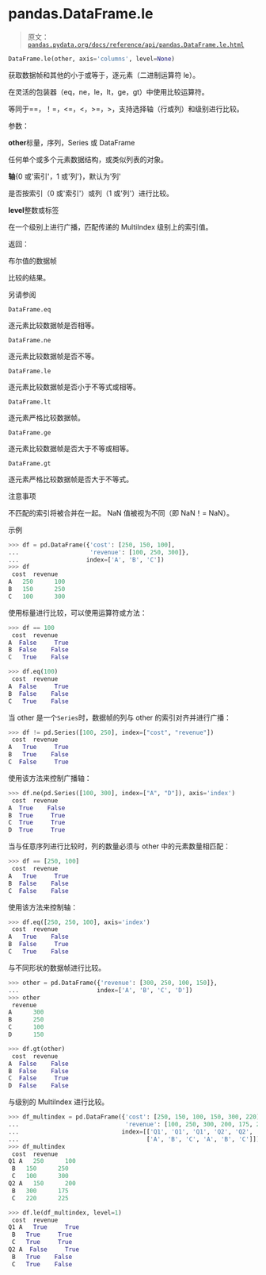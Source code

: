 # pandas.DataFrame.le

> 原文：[`pandas.pydata.org/docs/reference/api/pandas.DataFrame.le.html`](https://pandas.pydata.org/docs/reference/api/pandas.DataFrame.le.html)

```py
DataFrame.le(other, axis='columns', level=None)
```

获取数据帧和其他的小于或等于，逐元素（二进制运算符 le）。

在灵活的包装器（eq，ne，le，lt，ge，gt）中使用比较运算符。

等同于==，！=，<=，<，>=，>，支持选择轴（行或列）和级别进行比较。

参数：

**other**标量，序列，Series 或 DataFrame

任何单个或多个元素数据结构，或类似列表的对象。

**轴**{0 或'索引'，1 或'列'}，默认为'列'

是否按索引（0 或'索引'）或列（1 或'列'）进行比较。

**level**整数或标签

在一个级别上进行广播，匹配传递的 MultiIndex 级别上的索引值。

返回：

布尔值的数据帧

比较的结果。

另请参阅

`DataFrame.eq`

逐元素比较数据帧是否相等。

`DataFrame.ne`

逐元素比较数据帧是否不等。

`DataFrame.le`

逐元素比较数据帧是否小于不等式或相等。

`DataFrame.lt`

逐元素严格比较数据帧。

`DataFrame.ge`

逐元素比较数据帧是否大于不等或相等。

`DataFrame.gt`

逐元素严格比较数据帧是否大于不等式。

注意事项

不匹配的索引将被合并在一起。 NaN 值被视为不同（即 NaN！= NaN）。

示例

```py
>>> df = pd.DataFrame({'cost': [250, 150, 100],
...                    'revenue': [100, 250, 300]},
...                   index=['A', 'B', 'C'])
>>> df
 cost  revenue
A   250      100
B   150      250
C   100      300 
```

使用标量进行比较，可以使用运算符或方法：

```py
>>> df == 100
 cost  revenue
A  False     True
B  False    False
C   True    False 
```

```py
>>> df.eq(100)
 cost  revenue
A  False     True
B  False    False
C   True    False 
```

当 other 是一个`Series`时，数据帧的列与 other 的索引对齐并进行广播：

```py
>>> df != pd.Series([100, 250], index=["cost", "revenue"])
 cost  revenue
A   True     True
B   True    False
C  False     True 
```

使用该方法来控制广播轴：

```py
>>> df.ne(pd.Series([100, 300], index=["A", "D"]), axis='index')
 cost  revenue
A  True    False
B  True     True
C  True     True
D  True     True 
```

当与任意序列进行比较时，列的数量必须与 other 中的元素数量相匹配：

```py
>>> df == [250, 100]
 cost  revenue
A   True     True
B  False    False
C  False    False 
```

使用该方法来控制轴：

```py
>>> df.eq([250, 250, 100], axis='index')
 cost  revenue
A   True    False
B  False     True
C   True    False 
```

与不同形状的数据帧进行比较。

```py
>>> other = pd.DataFrame({'revenue': [300, 250, 100, 150]},
...                      index=['A', 'B', 'C', 'D'])
>>> other
 revenue
A      300
B      250
C      100
D      150 
```

```py
>>> df.gt(other)
 cost  revenue
A  False    False
B  False    False
C  False     True
D  False    False 
```

与级别的 MultiIndex 进行比较。

```py
>>> df_multindex = pd.DataFrame({'cost': [250, 150, 100, 150, 300, 220],
...                              'revenue': [100, 250, 300, 200, 175, 225]},
...                             index=[['Q1', 'Q1', 'Q1', 'Q2', 'Q2', 'Q2'],
...                                    ['A', 'B', 'C', 'A', 'B', 'C']])
>>> df_multindex
 cost  revenue
Q1 A   250      100
 B   150      250
 C   100      300
Q2 A   150      200
 B   300      175
 C   220      225 
```

```py
>>> df.le(df_multindex, level=1)
 cost  revenue
Q1 A   True     True
 B   True     True
 C   True     True
Q2 A  False     True
 B   True    False
 C   True    False 
```
